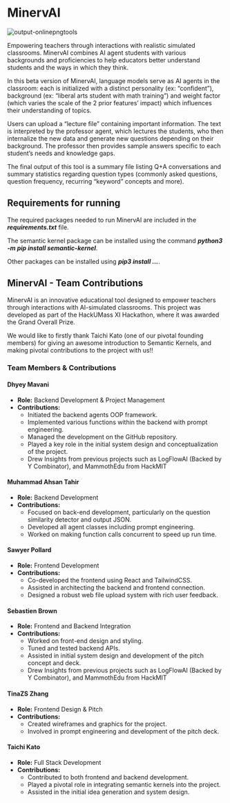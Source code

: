 # MinervAI
![output-onlinepngtools](https://github.com/dmavani25/MinervAI/assets/107078090/8413ebde-629f-4307-bfba-ca26f8a41b7c)

Empowering teachers through interactions with realistic simulated classrooms. MinervAI combines AI agent students with various backgrounds and proficiencies to help educators better understand students and the ways in which they think.

In this beta version of MinervAI,  language models serve as AI agents in the classroom: each is initialized with a distinct personality (ex: “confident”), background (ex: “liberal arts student with math training”) and weight factor (which varies the scale of the 2 prior features’ impact) which influences their understanding of topics.

Users can upload a “lecture file” containing important information. The text is interpreted by the professor agent, which lectures the students, who then internalize the new data and generate new questions depending on their background. The professor then provides sample answers specific to each student’s needs and knowledge gaps.

The final output of this tool is a summary file listing Q+A conversations and summary statistics regarding question types (commonly asked questions, question frequency, recurring “keyword” concepts and more).

<h2>Requirements for running</h2>

The required packages needed to run MinervAI are included in the ***requirements.txt*** file.

The semantic kernel package can be installed using the command ***python3 -m pip install semantic-kernel***.

Other packages can be installed using ***pip3 install ...***. 

## MinervAI - Team Contributions

MinervAI is an innovative educational tool designed to empower teachers through interactions with AI-simulated classrooms. This project was developed as part of the HackUMass XI Hackathon, where it was awarded the Grand Overall Prize.

We would like to firstly thank Taichi Kato (one of our pivotal founding members) for giving an awesome introduction to Semantic Kernels, and making pivotal contributions to the project with us!!

### Team Members & Contributions

#### Dhyey Mavani
- **Role:** Backend Development & Project Management
- **Contributions:**
  - Initiated the backend agents OOP framework.
  - Implemented various functions within the backend with prompt engineering.
  - Managed the development on the GitHub repository.
  - Played a key role in the initial system design and conceptualization of the project.
  - Drew Insights from previous projects such as LogFlowAI (Backed by Y Combinator), and MammothEdu from HackMIT

#### Muhammad Ahsan Tahir
- **Role:** Backend Development
- **Contributions:**
  - Focused on back-end development, particularly on the question similarity detector and output JSON.
  - Developed all agent classes including prompt engineering.
  - Worked on making function calls concurrent to speed up run time.

#### Sawyer Pollard
- **Role:** Frontend Development
- **Contributions:**
  - Co-developed the frontend using React and TailwindCSS.
  - Assisted in architecting the backend and frontend connection.
  - Designed a robust web file upload system with rich user feedback.

#### Sebastien Brown
- **Role:** Frontend and Backend Integration
- **Contributions:**
  - Worked on front-end design and styling.
  - Tuned and tested backend APIs.
  - Assisted in initial system design and development of the pitch concept and deck.
  - Drew Insights from previous projects such as LogFlowAI (Backed by Y Combinator), and MammothEdu from HackMIT

#### TinaZS Zhang
- **Role:** Frontend Design & Pitch
- **Contributions:**
  - Created wireframes and graphics for the project.
  - Involved in prompt engineering and development of the pitch deck.

#### Taichi Kato
- **Role:** Full Stack Development
- **Contributions:**
  - Contributed to both frontend and backend development.
  - Played a pivotal role in integrating semantic kernels into the project.
  - Assisted in the initial idea generation and system design.







